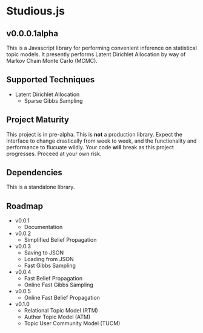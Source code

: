 # Studious.js
## v0.0.0.1alpha

This is a Javascript library for performing convenient inference on statistical topic models. It presently performs Latent Dirichlet Allocation by way of Markov Chain Monte Carlo (MCMC).

## Supported Techniques
* Latent Dirichlet Allocation
  - Sparse Gibbs Sampling

## Project Maturity

This project is in pre-alpha. This is __not__ a production library. Expect the interface to change drastically from week to week, and the functionality and performance to flucuate wildly. Your code __will__ break as this project progresses. Proceed at your own risk.

## Dependencies
This is a standalone library. 

## Roadmap
* v0.0.1
  - Documentation
* v0.0.2
  - Simplified Belief Propagation
* v0.0.3
  - Saving to JSON
  - Loading from JSON
  - Fast Gibbs Sampling
* v0.0.4
  - Fast Belief Propagation
  - Online Fast Gibbs Sampling
* v0.0.5
  - Online Fast Belief Propagation
* v0.1.0
  - Relational Topic Model (RTM)
  - Author Topic Model (ATM)
  - Topic User Community Model (TUCM)